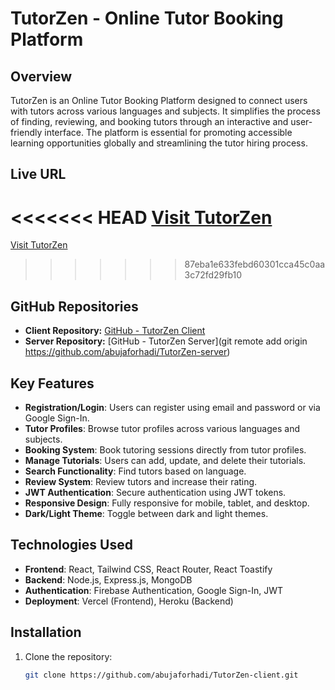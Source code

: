 # TutorZen - Online Tutor Booking Platform

## Overview
TutorZen is an Online Tutor Booking Platform designed to connect users with tutors across various languages and subjects. It simplifies the process of finding, reviewing, and booking tutors through an interactive and user-friendly interface. The platform is essential for promoting accessible learning opportunities globally and streamlining the tutor hiring process.


## Live URL
<<<<<<< HEAD
[Visit TutorZen](https://assigment11-7f8f3.web.app/) 
=======
[Visit TutorZen](https://assigment11-7f8f3.web.app/)
>>>>>>> 87eba1e633febd60301cca45c0aa3c72fd29fb10

## GitHub Repositories
- **Client Repository:** [GitHub - TutorZen Client](https://github.com/abujaforhadi/TutorZen-client)
- **Server Repository:** [GitHub - TutorZen Server](git remote add origin https://github.com/abujaforhadi/TutorZen-server)

## Key Features
- **Registration/Login**: Users can register using email and password or via Google Sign-In.
- **Tutor Profiles**: Browse tutor profiles across various languages and subjects.
- **Booking System**: Book tutoring sessions directly from tutor profiles.
- **Manage Tutorials**: Users can add, update, and delete their tutorials.
- **Search Functionality**: Find tutors based on language.
- **Review System**: Review tutors and increase their rating.
- **JWT Authentication**: Secure authentication using JWT tokens.
- **Responsive Design**: Fully responsive for mobile, tablet, and desktop.
- **Dark/Light Theme**: Toggle between dark and light themes.

## Technologies Used
- **Frontend**: React, Tailwind CSS, React Router, React Toastify
- **Backend**: Node.js, Express.js, MongoDB
- **Authentication**: Firebase Authentication, Google Sign-In, JWT
- **Deployment**: Vercel (Frontend), Heroku (Backend)

## Installation

1. Clone the repository:

   ```bash
   git clone https://github.com/abujaforhadi/TutorZen-client.git
